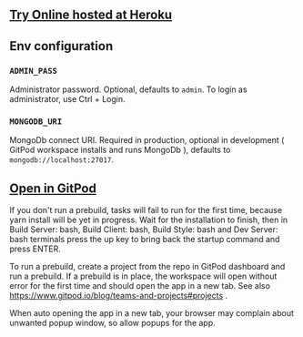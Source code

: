 ## [Try Online hosted at Heroku](__HEROKU_APP_URL__)

## Env configuration

### `ADMIN_PASS`

Administrator password. Optional, defaults to `admin`. To login as administrator, use Ctrl + Login.

### `MONGODB_URI`

MongoDb connect URI. Required in production, optional in development ( GitPod workspace installs and runs MongoDb ), defaults to `mongodb://localhost:27017`.

## [Open in GitPod](https://gitpod.io#__GIT_REPO_URL__)

If you don't run a prebuild, tasks will fail to run for the first time, because yarn install will be yet in progress. Wait for the installation to finish, then in Build Server: bash, Build Client: bash, Build Style: bash and Dev Server: bash terminals press the up key to bring back the startup command and press ENTER.

To run a prebuild, create a project from the repo in GitPod dashboard and run a prebuild. If a prebuild is in place, the workspace will open without error for the first time and should open the app in a new tab. See also https://www.gitpod.io/blog/teams-and-projects#projects .

When auto opening the app in a new tab, your browser may complain about unwanted popup window, so allow popups for the app.